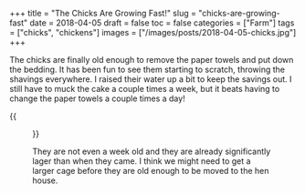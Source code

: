 +++
title = "The Chicks Are Growing Fast!"
slug = "chicks-are-growing-fast"
date = 2018-04-05
draft = false
toc = false
categories = ["Farm"]
tags = ["chicks", "chickens"]
images = ["/images/posts/2018-04-05-chicks.jpg"]
+++

The chicks are finally old enough to remove the paper towels and put down the bedding. It has been fun to see them starting to scratch, throwing the shavings everywhere. I raised their water up a bit to keep the savings out. I still have to muck the cake a couple times a week, but it beats having to change the paper towels a couple times a day!

{{<figure class="center" src="/images/posts/2018-04-05-chicks.jpg" caption="Holy cow! They are growing fast.">}}

They are not even a week old and they are already significantly lager than when they came. I think we might need to get a larger cage before they are old enough to be moved to the hen house.

